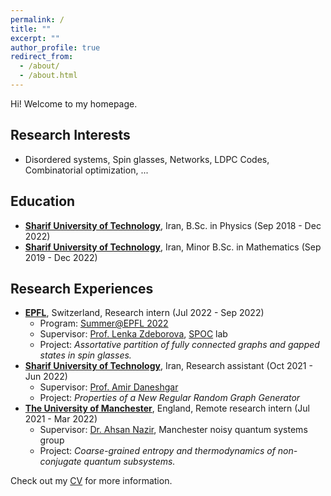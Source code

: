 ```yaml
---
permalink: /
title: ""
excerpt: ""
author_profile: true
redirect_from: 
  - /about/
  - /about.html
---
```

Hi! Welcome to my homepage.

## Research Interests
- Disordered systems, Spin glasses, Networks, LDPC Codes, Combinatorial optimization, ...

## Education
- [**Sharif University of Technology**](https://en.sharif.edu/), Iran, B.Sc. in Physics (Sep 2018 - Dec 2022)
- [**Sharif University of Technology**](https://en.sharif.edu/), Iran, Minor B.Sc. in Mathematics (Sep 2019 - Dec 2022)

## Research Experiences
- **[EPFL](https://www.epfl.ch/en/)**, Switzerland,  Research intern (Jul 2022 - Sep 2022)
    * Program: [Summer@EPFL 2022](https://summer.epfl.ch/)
    * Supervisor: [Prof. Lenka Zdeborova](https://people.epfl.ch/lenka.zdeborova/?lang=en), [SPOC](https://www.epfl.ch/labs/spoc/) lab
    * Project: _Assortative partition of fully connected graphs and gapped states in spin glasses._
- **[Sharif University of Technology](https://en.sharif.edu/)**, Iran, Research assistant (Oct 2021 - Jun 2022)
    * Supervisor: [Prof. Amir Daneshgar](http://mathsci.sharif.ir/faculties/daneshgar)
    * Project: _Properties of a New Regular Random Graph Generator_
- **[The University of Manchester](https://www.manchester.ac.uk/)**, England, Remote research intern (Jul 2021 - Mar 2022)
    * Supervisor: [Dr. Ahsan Nazir](https://www.research.manchester.ac.uk/portal/ahsan.nazir.html), Manchester noisy quantum systems group
    * Project: _Coarse-grained entropy and thermodynamics of non-conjugate quantum subsystems._

Check out my [CV](/files/vitae.pdf) for more information.
